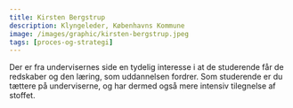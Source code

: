 ```yaml
---
title: Kirsten Bergstrup
description: Klyngeleder, Københavns Kommune
image: /images/graphic/kirsten-bergstrup.jpeg
tags: [proces-og-strategi]
---
```

Der er fra undervisernes side en tydelig interesse i at de studerende får de redskaber og den læring, som
uddannelsen fordrer. Som studerende er du tættere på underviserne, og har dermed også mere intensiv tilegnelse af stoffet.